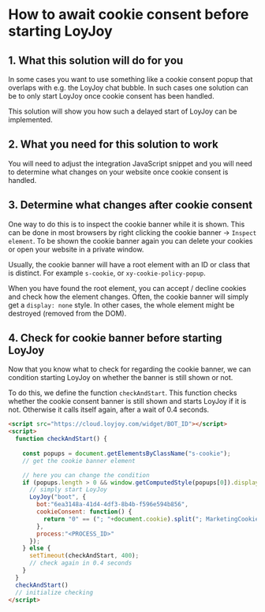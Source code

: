 # How to await cookie consent before starting LoyJoy

## 1. What this solution will do for you

In some cases you want to use something like a cookie consent popup that
overlaps with e.g. the LoyJoy chat bubble. In such cases one solution can be to
only start LoyJoy once cookie consent has been handled.

This solution will show you how such a delayed start of LoyJoy can be implemented.

## 2. What you need for this solution to work

You will need to adjust the integration JavaScript snippet and you will need to
determine what changes on your website once cookie consent is handled.

## 3. Determine what changes after cookie consent

One way to do this is to inspect the cookie banner while it is shown. This can
be done in most browsers by right clicking the cookie banner -> `Inspect
element`. To be shown the cookie banner again you can delete your cookies or 
open your website in a private window.

Usually, the cookie banner will have a root element with an ID or class that is
distinct. For example `s-cookie`, or `xy-cookie-policy-popup`.

When you have found the root element, you can accept / decline cookies and
check how the element changes. Often, the cookie banner will simply get a
`display: none` style. In other cases, the whole element might be destroyed
(removed from the DOM).

## 4. Check for cookie banner before starting LoyJoy

Now that you know what to check for regarding the cookie banner, we can
condition starting LoyJoy on whether the banner is still shown or not.

To do this, we define the function `checkAndStart`. This function checks
whether the cookie consent banner is still shown and starts LoyJoy if it
is not. Otherwise it calls itself again, after a wait of 0.4 seconds.

```html
<script src="https://cloud.loyjoy.com/widget/BOT_ID"></script>
<script>
  function checkAndStart() {
    
    const popups = document.getElementsByClassName("s-cookie");
    // get the cookie banner element

    // here you can change the condition
    if (popups.length > 0 && window.getComputedStyle(popups[0]).display === "none") {
      // simply start LoyJoy
      LoyJoy("boot", {
        bot:"6ea3148a-41d4-4df3-8b4b-f596e594b856",
        cookieConsent: function() {
          return "0" == ("; "+document.cookie).split("; MarketingCookiesDisabled\x3d").pop().split(";").shift()
        },
        process:"<PROCESS_ID>"
      });
    } else {
      setTimeout(checkAndStart, 400);
      // check again in 0.4 seconds
    }
  }
  checkAndStart()
  // initialize checking
</script>
```
